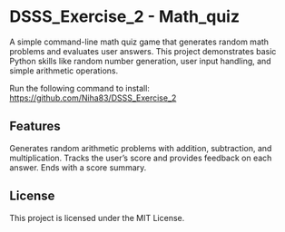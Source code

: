 # DSSS_Exercise_2 - Math_quiz
A simple command-line math quiz game that generates random math problems and evaluates user answers. This project demonstrates basic Python skills like random number generation, user input handling, and simple arithmetic operations.

Run the following command to install: https://github.com/Niha83/DSSS_Exercise_2

## Features
Generates random arithmetic problems with addition, subtraction, and multiplication.
Tracks the user’s score and provides feedback on each answer.
Ends with a score summary.

## License

This project is licensed under the MIT License.
